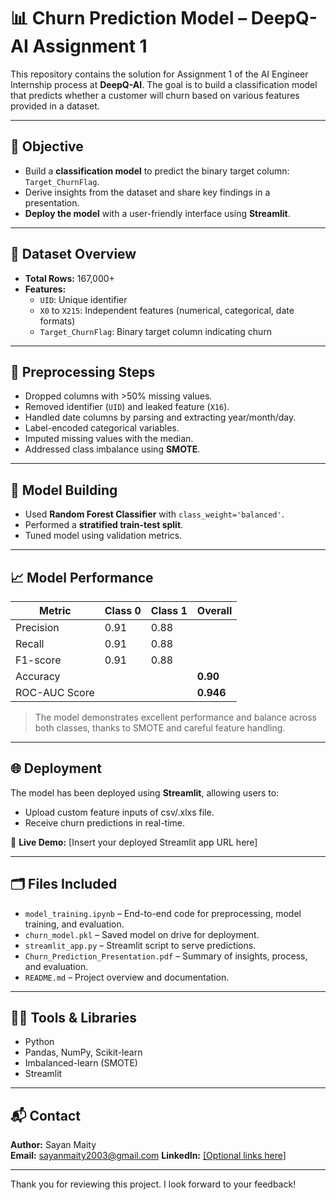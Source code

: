 # 📊 Churn Prediction Model – DeepQ-AI Assignment 1

This repository contains the solution for Assignment 1 of the AI Engineer Internship process at **DeepQ-AI**. The goal is to build a classification model that predicts whether a customer will churn based on various features provided in a dataset.

---

## 🚀 Objective

- Build a **classification model** to predict the binary target column: `Target_ChurnFlag`.
- Derive insights from the dataset and share key findings in a presentation.
- **Deploy the model** with a user-friendly interface using **Streamlit**.

---

## 📁 Dataset Overview

- **Total Rows:** 167,000+
- **Features:** 
  - `UID`: Unique identifier
  - `X0` to `X215`: Independent features (numerical, categorical, date formats)
  - `Target_ChurnFlag`: Binary target column indicating churn

---

## 🧹 Preprocessing Steps

- Dropped columns with >50% missing values.
- Removed identifier (`UID`) and leaked feature (`X16`).
- Handled date columns by parsing and extracting year/month/day.
- Label-encoded categorical variables.
- Imputed missing values with the median.
- Addressed class imbalance using **SMOTE**.

---

## 🧠 Model Building

- Used **Random Forest Classifier** with `class_weight='balanced'`.
- Performed a **stratified train-test split**.
- Tuned model using validation metrics.

---

## 📈 Model Performance

| Metric          | Class 0 | Class 1 | Overall |
|-----------------|---------|---------|---------|
| Precision       | 0.91    | 0.88    |         |
| Recall          | 0.91    | 0.88    |         |
| F1-score        | 0.91    | 0.88    |         |
| Accuracy        |         |         | **0.90** |
| ROC-AUC Score   |         |         | **0.946** |

> The model demonstrates excellent performance and balance across both classes, thanks to SMOTE and careful feature handling.

---

## 🌐 Deployment

The model has been deployed using **Streamlit**, allowing users to:
- Upload custom feature inputs of csv/.xlxs file.
- Receive churn predictions in real-time.

🔗 **Live Demo:** [Insert your deployed Streamlit app URL here]

---

## 🗂 Files Included

- `model_training.ipynb` – End-to-end code for preprocessing, model training, and evaluation.
- `churn_model.pkl` – Saved model on drive for deployment.
- `streamlit_app.py` – Streamlit script to serve predictions.
- `Churn_Prediction_Presentation.pdf` – Summary of insights, process, and evaluation.
- `README.md` – Project overview and documentation.

---

## 🧑‍💻 Tools & Libraries

- Python
- Pandas, NumPy, Scikit-learn
- Imbalanced-learn (SMOTE)
- Streamlit

---

## 📬 Contact

**Author:** Sayan Maity  
**Email:** sayanmaity2003@gmail.com 
**LinkedIn:** [[Optional links here]](https://www.linkedin.com/in/sayan-maity-718974253)

---

Thank you for reviewing this project. I look forward to your feedback!


